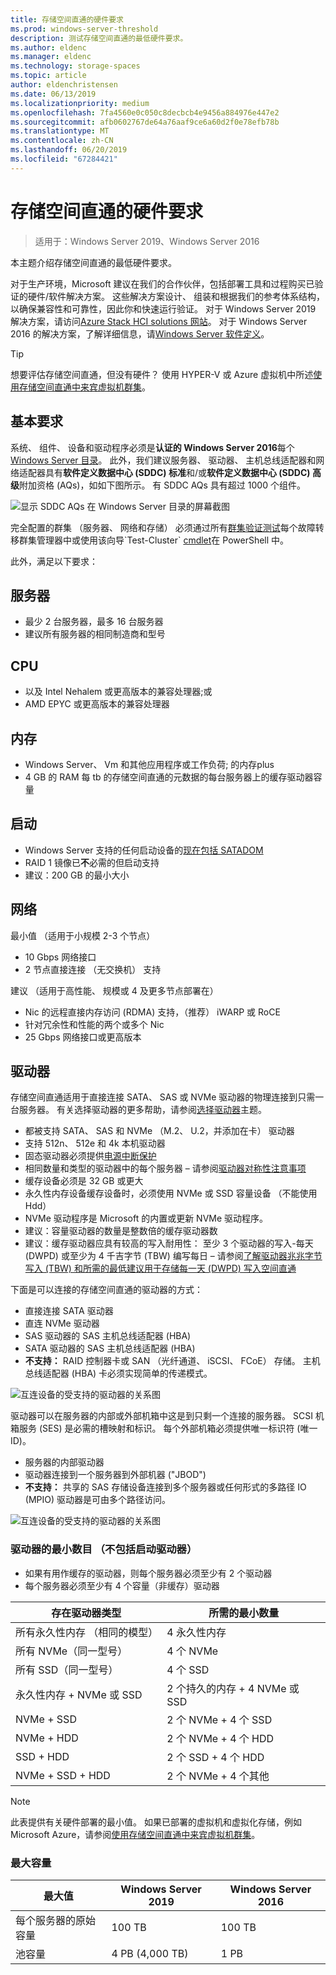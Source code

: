 ```yaml
---
title: 存储空间直通的硬件要求
ms.prod: windows-server-threshold
description: 测试存储空间直通的最低硬件要求。
ms.author: eldenc
ms.manager: eldenc
ms.technology: storage-spaces
ms.topic: article
author: eldenchristensen
ms.date: 06/13/2019
ms.localizationpriority: medium
ms.openlocfilehash: 7fa4560e0c050c8decbcb4e9456a884976e447e2
ms.sourcegitcommit: afb0602767de64a76aaf9ce6a60d2f0e78efb78b
ms.translationtype: MT
ms.contentlocale: zh-CN
ms.lasthandoff: 06/20/2019
ms.locfileid: "67284421"
---
```

# <a name="storage-spaces-direct-hardware-requirements"></a>存储空间直通的硬件要求

> 适用于：Windows Server 2019、Windows Server 2016

本主题介绍存储空间直通的最低硬件要求。

对于生产环境，Microsoft 建议在我们的合作伙伴，包括部署工具和过程购买已验证的硬件/软件解决方案。 这些解决方案设计、 组装和根据我们的参考体系结构，以确保兼容性和可靠性，因此你和快速运行验证。 对于 Windows Server 2019 解决方案，请访问[Azure Stack HCI solutions 网站](https://azure.microsoft.com/overview/azure-stack/hci)。 对于 Windows Server 2016 的解决方案，了解详细信息，请[Windows Server 软件定义](https://microsoft.com/wssd)。

   > [!TIP]
   > 想要评估存储空间直通，但没有硬件？ 使用 HYPER-V 或 Azure 虚拟机中所述[使用存储空间直通中来宾虚拟机群集](storage-spaces-direct-in-vm.md)。

## <a name="base-requirements"></a>基本要求

系统、 组件、 设备和驱动程序必须是**认证的 Windows Server 2016**每个[Windows Server 目录](https://www.windowsservercatalog.com)。 此外，我们建议服务器、 驱动器、 主机总线适配器和网络适配器具有**软件定义数据中心 (SDDC) 标准**和/或**软件定义数据中心 (SDDC) 高级**附加资格 (AQs)，如如下图所示。 有 SDDC AQs 具有超过 1000 个组件。

![显示 SDDC AQs 在 Windows Server 目录的屏幕截图](media/hardware-requirements/sddc-aqs.png)

完全配置的群集 （服务器、 网络和存储） 必须通过所有[群集验证测试](https://technet.microsoft.com/library/cc732035(v=ws.10).aspx)每个故障转移群集管理器中或使用该向导`Test-Cluster` [cmdlet](https://docs.microsoft.com/powershell/module/failoverclusters/test-cluster?view=win10-ps)在 PowerShell 中。

此外，满足以下要求：

## <a name="servers"></a>服务器

- 最少 2 台服务器，最多 16 台服务器
- 建议所有服务器的相同制造商和型号

## <a name="cpu"></a>CPU

- 以及 Intel Nehalem 或更高版本的兼容处理器;或
- AMD EPYC 或更高版本的兼容处理器

## <a name="memory"></a>内存

- Windows Server、 Vm 和其他应用程序或工作负荷; 的内存plus
- 4 GB 的 RAM 每 tb 的存储空间直通的元数据的每台服务器上的缓存驱动器容量

## <a name="boot"></a>启动

- Windows Server 支持的任何启动设备的[现在包括 SATADOM](https://cloudblogs.microsoft.com/windowsserver/2017/08/30/announcing-support-for-satadom-boot-drives-in-windows-server-2016/)
- RAID 1 镜像已**不**必需的但启动支持
- 建议：200 GB 的最小大小

## <a name="networking"></a>网络

最小值 （适用于小规模 2-3 个节点）
- 10 Gbps 网络接口
- 2 节点直接连接 （无交换机） 支持

建议 （适用于高性能、 规模或 4 及更多节点部署在）
- Nic 的远程直接内存访问 (RDMA) 支持，（推荐） iWARP 或 RoCE
- 针对冗余性和性能的两个或多个 Nic
- 25 Gbps 网络接口或更高版本

## <a name="drives"></a>驱动器

存储空间直通适用于直接连接 SATA、 SAS 或 NVMe 驱动器的物理连接到只需一台服务器。 有关选择驱动器的更多帮助，请参阅[选择驱动器](choosing-drives.md)主题。

- 都被支持 SATA、 SAS 和 NVMe （M.2、 U.2，并添加在卡） 驱动器
- 支持 512n、 512e 和 4k 本机驱动器
- 固态驱动器必须提供[电源中断保护](https://blogs.technet.microsoft.com/filecab/2016/11/18/dont-do-it-consumer-ssd/)
- 相同数量和类型的驱动器中的每个服务器 – 请参阅[驱动器对称性注意事项](drive-symmetry-considerations.md)
- 缓存设备必须是 32 GB 或更大
- 永久性内存设备缓存设备时，必须使用 NVMe 或 SSD 容量设备 （不能使用 Hdd）
- NVMe 驱动程序是 Microsoft 的内置或更新 NVMe 驱动程序。
- 建议：容量驱动器的数量是整数倍的缓存驱动器数
- 建议：缓存驱动器应具有较高的写入耐用性： 至少 3 个驱动器的写入-每天 (DWPD) 或至少为 4 千吉字节 (TBW) 编写每日 – 请参阅[了解驱动器兆兆字节写入 (TBW) 和所需的最低建议用于存储每一天 (DWPD) 写入空间直通](https://blogs.technet.microsoft.com/filecab/2017/08/11/understanding-dwpd-tbw/)

下面是可以连接的存储空间直通的驱动器的方式：

- 直接连接 SATA 驱动器
- 直连 NVMe 驱动器
- SAS 驱动器的 SAS 主机总线适配器 (HBA)
- SATA 驱动器的 SAS 主机总线适配器 (HBA)
- **不支持：** RAID 控制器卡或 SAN （光纤通道、 iSCSI、 FCoE） 存储。 主机总线适配器 (HBA) 卡必须实现简单的传递模式。

![互连设备的受支持的驱动器的关系图](media/hardware-requirements/drive-interconnect-support-1.png)

驱动器可以在服务器的内部或外部机箱中这是到只剩一个连接的服务器。 SCSI 机箱服务 (SES) 是必需的槽映射和标识。 每个外部机箱必须提供唯一标识符 (唯一 ID)。

- 服务器的内部驱动器
- 驱动器连接到一个服务器到外部机器 ("JBOD")
- **不支持：** 共享的 SAS 存储设备连接到多个服务器或任何形式的多路径 IO (MPIO) 驱动器是可由多个路径访问。

![互连设备的受支持的驱动器的关系图](media/hardware-requirements/drive-interconnect-support-2.png)

### <a name="minimum-number-of-drives-excludes-boot-drive"></a>驱动器的最小数目 （不包括启动驱动器）

- 如果有用作缓存的驱动器，则每个服务器必须至少有 2 个驱动器
- 每个服务器必须至少有 4 个容量（非缓存）驱动器

| 存在驱动器类型   | 所需的最小数量 |
|-----------------------|-------------------------|
| 所有永久性内存 （相同的模型） | 4 永久性内存 |
| 所有 NVMe（同一型号） | 4 个 NVMe                  |
| 所有 SSD（同一型号）  | 4 个 SSD                   |
| 永久性内存 + NVMe 或 SSD | 2 个持久的内存 + 4 NVMe 或 SSD |
| NVMe + SSD            | 2 个 NVMe + 4 个 SSD          |
| NVMe + HDD            | 2 个 NVMe + 4 个 HDD          |
| SSD + HDD             | 2 个 SSD + 4 个 HDD           |
| NVMe + SSD + HDD      | 2 个 NVMe + 4 个其他       |

   >[!NOTE]
   > 此表提供有关硬件部署的最小值。 如果已部署的虚拟机和虚拟化存储，例如 Microsoft Azure，请参阅[使用存储空间直通中来宾虚拟机群集](storage-spaces-direct-in-vm.md)。

### <a name="maximum-capacity"></a>最大容量

| 最大值                | Windows Server 2019  | Windows Server 2016  |
| ---                     | ---------            | ---------            |
| 每个服务器的原始容量 | 100 TB               | 100 TB               |
| 池容量           | 4 PB (4,000 TB)      | 1 PB                 |

